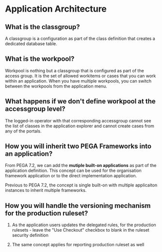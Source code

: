 # Application Architecture

## What is the classgroup?

A classgroup is a configuration as part of the class definition that creates a dedicated database table. 


## What is the workpool?

Workpool is nothing but a classgroup that is configured as part of the access group. It is the set of allowed workitems or cases that you can work within an application. When you have multiple workpools, you can switch between the workpools from the application menu.

## What happens if we don't define workpool at the accessgroup level?

The logged-in operator with that corresponding accessgroup cannot see the list of classes in the application explorer and cannot create cases from any of the portals. 

## How you will inherit two PEGA Frameworks into an application?

From PEGA 7.2, we can add the __mutiple built-on applications__ as part of the application definition. This concept can be used for the organisation framework application or to the direct implementation application.

Previous to PEGA 7.2, the concept is single built-on with multiple applicaiton instances to inherit multiple frameworks.

## How you will handle the versioning mechanism for the production ruleset?

1. As the application users updates the delegated rules, for the production rulesets - leave the "Use Checkout" checkbox to blank in the ruleset security definition 

2. The same concept applies for reporting production ruleset as well